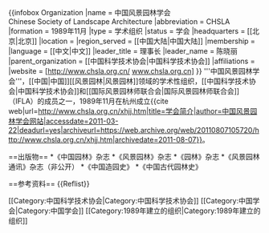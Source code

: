 {{infobox Organization
|name             = 中国风景园林学会<br />Chinese Society of Landscape Architecture
|abbreviation     = CHSLA
|formation        = 1989年11月
|type             = 学术组织
|status           = 学会
|headquarters     = [[北京|北京]]
|location         = <!-- 组织所在地 -->
|region_served    = [[中国大陆|中国大陆]]
|membership       = <!-- 成员资格（如：个人成员，团体成员等） -->
|language         = [[中文|中文]]
|leader_title     = 理事长
|leader_name      = 陈晓丽
|parent_organization = [[中国科学技术协会|中国科学技术协会]]
|affiliations     = <!-- 附属或分支组织 -->
|website          = [http://www.chsla.org.cn/ www.chsla.org.cn]
}}
'''中国风景园林学会'''，[[中国|中国]][[风景园林|风景园林]]领域的学术性组织，[[中国科学技术协会|中国科学技术协会]]和[[国际风景园林师联合会|国际风景园林师联合会]]（IFLA）的成员之一，1989年11月在杭州成立<ref>{{cite web|url=http://www.chsla.org.cn/xhjj.htm|title=学会简介|author=中国风景园林学会网站|accessdate=2011-03-22|deadurl=yes|archiveurl=https://web.archive.org/web/20110807105720/http://www.chsla.org.cn/xhjj.htm|archivedate=2011-08-07}}</ref>。

==出版物==
*《中国园林》杂志
*《风景园林》杂志
*《园林》杂志
*《风景园林通讯》杂志（非公开）
*《中国造园史》
*《中国古代园林史》

==参考资料==
{{Reflist}}

[[Category:中国科学技术协会|Category:中国科学技术协会]]
[[Category:中国学会|Category:中国学会]]
[[Category:1989年建立的组织|Category:1989年建立的组织]]